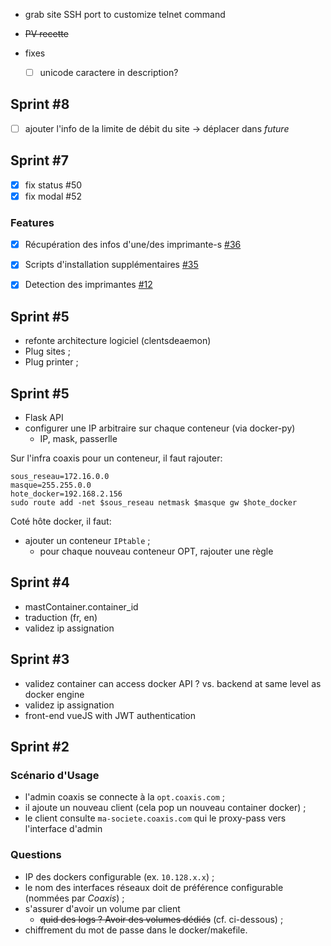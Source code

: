 * grab site SSH port to customize telnet command
* ~~PV recette~~

* fixes
    * [ ] unicode caractere in description?

## Sprint #8

* [ ] ajouter l'info de la limite de débit du site → déplacer dans _future_
    
## Sprint #7

* [x] fix status #50
* [x] fix modal #52

### Features 

* [x] Récupération des infos d'une/des imprimante-s [#36](https://gitlab.akema.fr/coaxis/discussions/issues/36)
* [x] Scripts d'installation supplémentaires [#35](https://gitlab.akema.fr/coaxis/discussions/issues/35)
* [x] Detection des imprimantes [#12](https://gitlab.akema.fr/coaxis/discussions/issues/12) 


## Sprint #5

* refonte architecture logiciel (clentsdeaemon)
* Plug sites ;
* Plug printer ;

## Sprint #5

* Flask API
* configurer une IP arbitraire sur chaque conteneur (via docker-py)
    * IP, mask, passerlle

Sur l'infra coaxis pour un conteneur, il faut rajouter:

    sous_reseau=172.16.0.0
    masque=255.255.0.0
    hote_docker=192.168.2.156
    sudo route add -net $sous_reseau netmask $masque gw $hote_docker

Coté hôte docker, il faut:

* ajouter un conteneur `IPtable` ;
    * pour chaque nouveau conteneur OPT, rajouter une règle



## Sprint #4

* mastContainer.container_id
* traduction (fr, en)
* validez ip assignation


## Sprint #3

* validez container can access docker API ? vs. backend at same level as docker engine
* validez ip assignation
* front-end vueJS with JWT authentication

## Sprint #2


### Scénario d'Usage

* l'admin coaxis se connecte à la `opt.coaxis.com` ;
* il ajoute un nouveau client (cela pop un nouveau container docker) ;
* le client consulte `ma-societe.coaxis.com` qui le proxy-pass vers l'interface d'admin

### Questions

* IP des dockers configurable (ex. `10.128.x.x`) ;
* le nom des interfaces réseaux doit de préférence configurable (nommées par _Coaxis_) ;
* s'assurer d'avoir un volume par client
    * ~~quid des logs ? Avoir des volumes dédiés~~ (cf. ci-dessous) ;
* chiffrement du mot de passe dans le docker/makefile.
